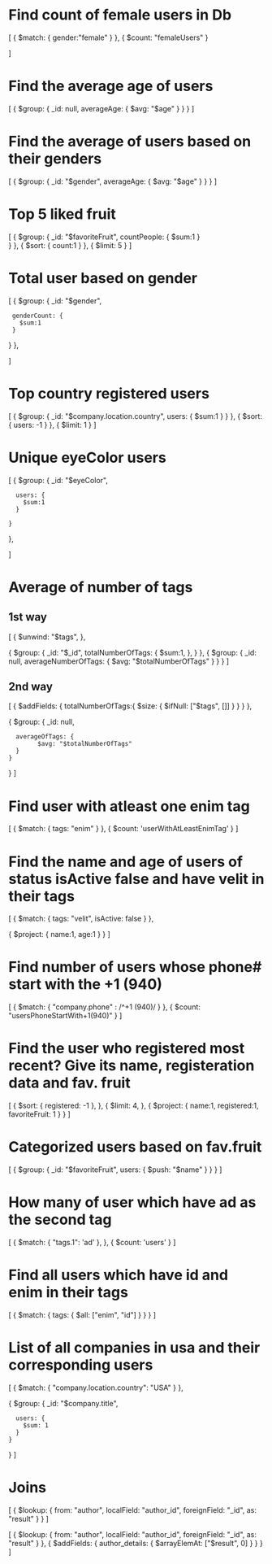 # Find count of female users in Db
[
  {
    $match: {
      gender:"female"
    }
  }, 
  {
    $count: "femaleUsers"
  }

]

# Find the average age of users
[
  {
    $group: {
      _id: null,
      averageAge: {
        $avg: "$age"
      }
    }
  }
]

# Find the average of users based on their genders

[
  {
    $group: {
      _id: "$gender",
      averageAge: {
        $avg: "$age"
      }
    }
  }
]


# Top 5 liked fruit
[
  {
  	$group: {
  	  _id: "$favoriteFruit",
			countPeople: {
        $sum:1
      }  	 
  	}
  }, 
  {
    $sort: {
      count:1
    }
  },
  {
    $limit: 5
  }
]


# Total user based on gender
[
  {
   $group: {
     _id: "$gender",

     genderCount: {
       $sum:1
     }
   }
  },

]

# Top country registered users
[
  {
    $group: {
      _id: "$company.location.country",
      users: {
        $sum:1
      }
    }
  },
  {
    $sort: {
      users: -1
    }
  },
  {
    $limit: 1
  }
]


# Unique eyeColor users
[
  {
    $group: {
      _id: "$eyeColor",

      users: {
        $sum:1
      }
     
    }
  },
 
]


# Average of number of tags
## 1st way
[
  {
    $unwind: "$tags",
  },

  {
    $group: {
      _id: "$_id",
       totalNumberOfTags: {
         $sum:1,
       },
    }
  },
  {
    $group: {
      _id: null,
      averageNumberOfTags: {
        $avg: "$totalNumberOfTags"
      }
    }
  }
]

## 2nd way
[
  {
    $addFields: {
      totalNumberOfTags:{
        $size: {
          $ifNull: ["$tags", []]
        }
      }
    }
  },

  {
    $group: {
			_id: null,

      averageOfTags: {
        	$avg: "$totalNumberOfTags"
      }
  	}
  }
]



# Find user with atleast one enim tag

[
  {
    $match: {
      tags: "enim"
    }
  },
  {
    $count: 'userWithAtLeastEnimTag'
  }
]

# Find the name and age of users of status isActive false and have velit in their tags
[
  {
    $match: {
      tags: "velit", isActive: false
    }
  },

  {
    $project: {
      name:1, age:1
    }
  }
]


# Find number of users whose phone# start with the +1 (940)
[
  {
    $match: {
      "company.phone" : /^\+1 \(940\)/
    }
  },
  {
    $count: "usersPhoneStartWith+1(940)"
  }
]


# Find the user who registered most recent? Give its name, registeration data and fav. fruit
[
  {
    $sort: {
      registered: -1
    },
  },
  {
    $limit: 4,
  },
  {
    $project: {
      name:1,
      registered:1,
      favoriteFruit: 1
    }
  }
]


# Categorized users based on fav.fruit
[
  {
    $group: {
      _id: "$favoriteFruit",
      users: {
        $push: "$name"
      }
    }
  }
]

# How many of user which have ad as the second tag 
[
  {
    $match: {
      "tags.1": 'ad'
    },
  },
  {
   	$count: 'users' 
  }
]



# Find all users which have id and enim in their tags
[
  {
    $match: {
      tags: {
        $all: ["enim", "id"]
      }
    }
  }
]


# List of all companies in usa and their corresponding users 

[
  {
    $match: {
     "company.location.country": "USA"
    }
  },

  {
    $group: {
      _id: "$company.title",

      users: {
        $sum: 1
      }
    }
  }
]


# Joins
[
  {
    $lookup: {
      from: "author",
      localField: "author_id",
      foreignField: "_id",
      as: "result"
    }
  }
]


[
  {
    $lookup: {
      from: "author",
      localField: "author_id",
      foreignField: "_id",
      as: "result"
    }
  }, 
  {
    $addFields: {
      author_details: {
        $arrayElemAt: ["$result", 0]
      }
    }
  }
]